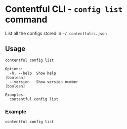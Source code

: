 # Contentful CLI - `config list` command

List all the configs stored in `~/.contentfulrc.json`

## Usage
```
contentful config list

Options:
  -h, --help  Show help                                                [boolean]
  --version   Show version number                                      [boolean]

Examples:
  contentful config list

```

### Example
```sh
contentful config list
```
